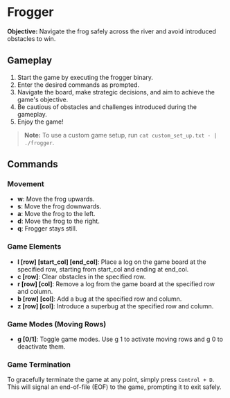 # Frogger

**Objective:** Navigate the frog safely across the river and avoid introduced obstacles to win.

## Gameplay

1. Start the game by executing the frogger binary.
2. Enter the desired commands as prompted.
3. Navigate the board, make strategic decisions, and aim to achieve the game's objective.
4. Be cautious of obstacles and challenges introduced during the gameplay.
5. Enjoy the game!

> **Note:** To use a custom game setup, run `cat custom_set_up.txt - | ./frogger`.

## Commands

### Movement

- **w**: Move the frog upwards.
- **s**: Move the frog downwards.
- **a**: Move the frog to the left.
- **d**: Move the frog to the right.
- **q**: Frogger stays still.

### Game Elements

- **l [row] [start_col] [end_col]**: Place a log on the game board at the specified row, starting from start_col and ending at end_col.
- **c [row]**: Clear obstacles in the specified row.
- **r [row] [col]**: Remove a log from the game board at the specified row and column.
- **b [row] [col]**: Add a bug at the specified row and column.
- **z [row] [col]**: Introduce a superbug at the specified row and column.

### Game Modes (Moving Rows)

- **g [0/1]**: Toggle game modes. Use g 1 to activate moving rows and g 0 to deactivate them.

### Game Termination

To gracefully terminate the game at any point, simply press `Control + D`. This will signal an end-of-file (EOF) to the game, prompting it to exit safely.
